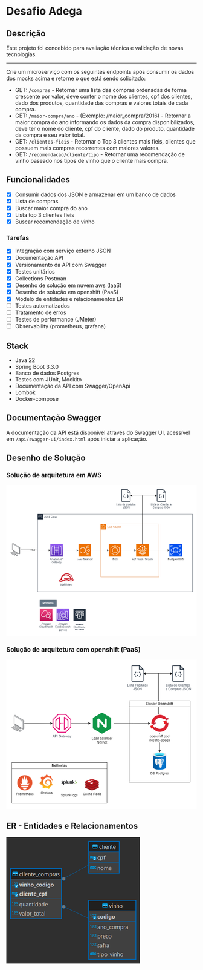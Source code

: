 # Desafio Adega

## Descrição

Este projeto foi concebido para avaliação técnica e validação de novas tecnologias.

---
Crie um microserviço com os seguintes endpoints após consumir os dados dos mocks acima e retorne o que está sendo solicitado:

- GET: `/compras` - Retornar uma lista das compras ordenadas de forma crescente por valor, deve conter o nome dos clientes, cpf dos clientes, dado dos produtos, quantidade das compras e valores totais de cada compra.
- GET: `/maior-compra/ano` - (Exemplo: /maior_compra/2016) - Retornar a maior compra do ano informando os dados da compra disponibilizados, deve ter o nome do cliente, cpf do cliente, dado do produto, quantidade da compra e seu valor total.
- GET: `/clientes-fieis` - Retornar o Top 3 clientes mais fieis, clientes que possuem mais compras recorrentes com maiores valores.
- GET: `/recomendacao/cliente/tipo` - Retornar uma recomendação de vinho baseado nos tipos de vinho que o cliente mais compra.


## Funcionalidades

- [x] Consumir dados dos JSON e armazenar em um banco de dados
- [x] Lista de compras
- [x] Buscar maior compra do ano
- [x] Lista top 3 clientes fieis
- [x] Buscar recomendação de vinho

### Tarefas

- [X] Integração com serviço externo JSON
- [X] Documentação API
- [x] Versionamento da API com Swagger
- [x] Testes unitários
- [x] Collections Postman
- [x] Desenho de solução em nuvem aws (IaaS)
- [x] Desenho de solução em openshift (PaaS)
- [x] Modelo de entidades e relacionamentos ER
- [ ] Testes automatizados
- [ ] Tratamento de erros
- [ ] Testes de performance (JMeter)
- [ ] Observability (prometheus, grafana)

## Stack

- Java 22
- Spring Boot 3.3.0
- Banco de dados Postgres
- Testes com JUnit, Mockito
- Documentação da API com Swagger/OpenApi
- Lombok
- Docker-compose

## Documentação Swagger

A documentação da API está disponível através do Swagger UI, acessível em `/api/swagger-ui/index.html` após iniciar a aplicação.

## Desenho de Solução

### Solução de arquitetura em AWS

![solucao-aws](assets/solucao-aws.drawio.png "Solução AWS")


### Solução de arquitetura com openshift (PaaS)

![solucao-paas](assets/solucao-paas.drawio.png "Solução PaaS")

## ER - Entidades e Relacionamentos

![mer-adega](assets/MER-ADEGA.png "MER Adega")